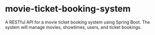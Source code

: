 # movie-ticket-booking-system
A RESTful API for a movie ticket booking system using Spring Boot. The system will manage movies, showtimes, users, and ticket bookings. 
